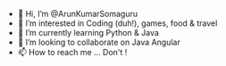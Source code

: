 - 👋 Hi, I’m @ArunKumarSomaguru
- 👀 I’m interested in Coding (duh!), games, food & travel 
- 🌱 I’m currently learning Python & Java
- 💞️ I’m looking to collaborate on Java Angular
- 📫 How to reach me ... Don't !

<!---
ArunKumarSomaguru/ArunKumarSomaguru is a ✨ special ✨ repository because its `README.md` (this file) appears on your GitHub profile.
You can click the Preview link to take a look at your changes.
--->

